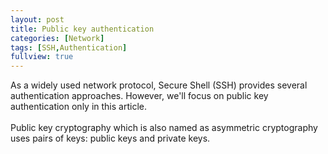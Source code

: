 ```yaml
---
layout: post
title: Public key authentication
categories: [Network]
tags: [SSH,Authentication]
fullview: true
---
```


As a widely used network protocol, Secure Shell (SSH) provides several authentication approaches. However, we'll focus on public key authentication only in this article.<br><br>
Public key cryptography which is also named as asymmetric cryptography uses pairs of keys: public keys and private keys. 
